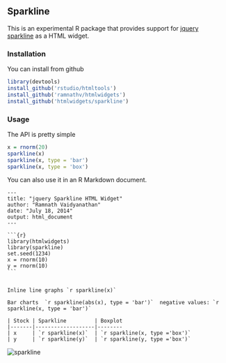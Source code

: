 ## Sparkline

This is an experimental R package that provides support for [jquery sparkline](http://omnipotent.net/jquery.sparkline/#s-about) as a HTML widget.

### Installation

You can install from github

```r
library(devtools)
install_github('rstudio/htmltools')
install_github('ramnathv/htmlwidgets')
install_github('htmlwidgets/sparkline')
```

### Usage

The API is pretty simple

```r
x = rnorm(20)
sparkline(x)
sparkline(x, type = 'bar')
sparkline(x, type = 'box')
```

You can also use it in an R Markdown document.


	---
	title: "jquery Sparkline HTML Widget"
	author: "Ramnath Vaidyanathan"
	date: "July 18, 2014"
	output: html_document
	---

	```{r}
	library(htmlwidgets)
	library(sparkline)
	set.seed(1234)
	x = rnorm(10)
	y = rnorm(10)
	```


	Inline line graphs `r sparkline(x)`

	Bar charts  `r sparkline(abs(x), type = 'bar')`  negative values: `r sparkline(x, type = 'bar')`

	| Stock | Sparkline         | Boxplot  
	|-------|-------------------|--------
	| x     | `r sparkline(x)`  | `r sparkline(x, type ='box')`
	| y     | `r sparkline(y)`  | `r sparkline(y, type ='box')`
  
![sparkline](http://i.imgur.com/B99qnBj.png)


